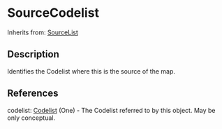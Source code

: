 
# SourceCodelist

Inherits from: [SourceList](SourceList.md)



## Description

Identifies the Codelist where this is the source of the map.




## References

codelist: [Codelist](../Codelists/Codelist.md) (One) - The Codelist referred to by this object. May be only conceptual.




